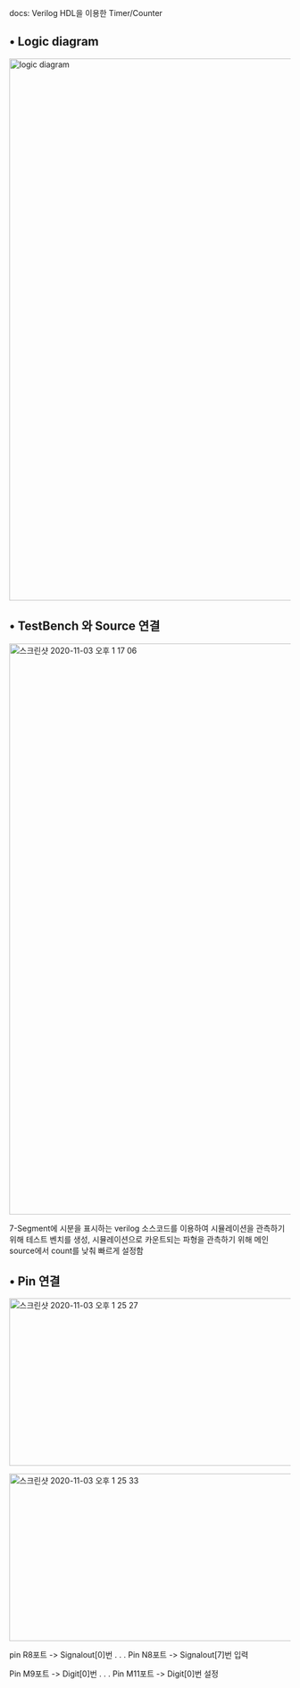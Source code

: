 docs: Verilog HDL을 이용한 Timer/Counter 
 

• Logic diagram
--------
   
<img width="971" alt="logic diagram" src="https://user-images.githubusercontent.com/59474775/97949318-90887180-1dd6-11eb-9e39-36f255b4cee3.png">



• TestBench 와 Source 연결
--------


<img width="1023" alt="스크린샷 2020-11-03 오후 1 17 06" src="https://user-images.githubusercontent.com/59474775/97949471-12789a80-1dd7-11eb-9162-2e8cfb7c1c71.png">
  
  7-Segment에 시분을 표시하는 verilog 소스코드를 이용하여 시뮬레이션을 관측하기 위해 테스트 벤치를 
  생성, 시뮬레이션으로 카운트되는 파형을 관측하기 위해 메인 source에서 count를 낮춰 빠르게 설정함

• Pin 연결
--------

<img width="534" alt="스크린샷 2020-11-03 오후 1 25 27" src="https://user-images.githubusercontent.com/59474775/97949796-1eb12780-1dd8-11eb-8837-43acf60fbcfb.png"
width="300" height="300">

<img width="505" alt="스크린샷 2020-11-03 오후 1 25 33" src="https://user-images.githubusercontent.com/59474775/97949877-59b35b00-1dd8-11eb-8c57-4ae9442c8a00.png"
width="300" height="300">

 pin R8포트 -> Signalout[0]번 
           .
           .
           .
 Pin N8포트 -> Signalout[7]번 입력
 
 Pin M9포트 -> Digit[0]번 
           .
           .
           .
 Pin M11포트 -> Digit[0]번 설정            
